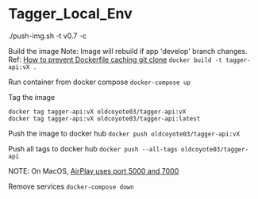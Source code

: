 # Tagger_Local_Env

./push-img.sh -t v0.7 -c

Build the image
Note: Image will rebuild if app 'develop' branch changes. Ref: [How to prevent Dockerfile caching git clone](https://stackoverflow.com/questions/36996046/how-to-prevent-dockerfile-caching-git-clone)
`docker build -t tagger-api:vX .`

Run container from docker compose
`docker-compose up`

Tag the image
```
docker tag tagger-api:vX oldcoyote03/tagger-api:vX
docker tag tagger-api:vX oldcoyote03/tagger-api:latest
```

Push the image to docker hub
`docker push oldcoyote03/tagger-api:vX`

Push all tags to docker hub
`docker push --all-tags oldcoyote03/tagger-api`

NOTE: On MacOS, [AirPlay uses port 5000 and 7000](https://developer.apple.com/forums/thread/682332)

Remove services
`docker-compose down`